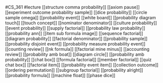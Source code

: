 #CS_361
#lecture
[[structure comma probability]]
[[axiom pause]]
[[experiment outcome probability sample]]
[[dice probability]]
[[circle sample omega]]
[[probability event]]
[[white board]]
[[probability diagram touch]]
[[touch concept]]
[[nominator denominator]]
[[culture probability]]
[[event probability]]
[[supply factorial]]
[[probability law probability]]
[[probability ann]]
[[item sub formula image]]
[[sequence factorial]]
[[diagram probability]]
[[factorial denominator]]
[[probability sample]]
[[probability disjoint event]]
[[probability measure probability event]]
[[counting review]]
[[nk formula]]
[[factorial mine minus]]
[[accounting review]]
[[probability amb boat]]
[[diagram circle]]
[[probability amb probability]]
[[chat box]]
[[formula factorial]]
[[member factorial]]
[[quiz chat box]]
[[factorial item]]
[[probability event item]]
[[collection outcome]]
[[ordering permutation]]
[[subgroup factorial]]
[[probability alright]]
[[probability formula]]
[[machine float]]
[[phase dice]]
